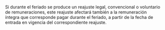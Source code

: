 Si durante el feriado se produce un reajuste legal, convencional o voluntario de remuneraciones, este reajuste afectará también a la remuneración íntegra que corresponde pagar durante el feriado, a partir de la fecha de entrada en vigencia del correspondiente reajuste.